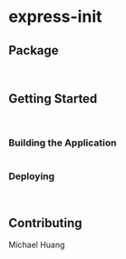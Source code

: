 # express-init


## Package

```


```

## Getting Started

```


```



### Building the Application

```

```

### Deploying



```


```


## Contributing

Michael Huang


